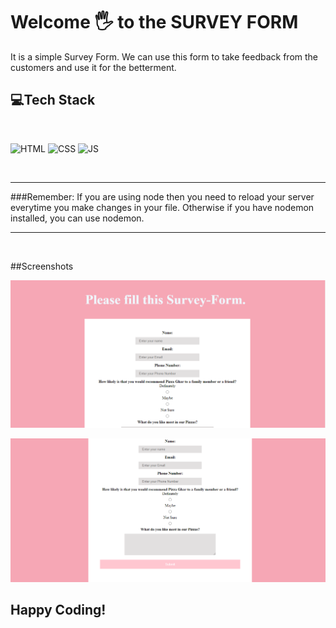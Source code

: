 # Welcome 🖐 to the SURVEY FORM
It is a simple Survey Form. We can use this form to take feedback from the customers and use it for the betterment.


## 💻Tech Stack
<br>

![HTML](https://img.shields.io/badge/html5%20-%23E34F26.svg?&style=for-the-badge&logo=html5&logoColor=white)
![CSS](https://img.shields.io/badge/css3%20-%231572B6.svg?&style=for-the-badge&logo=css3&logoColor=white)
![JS](https://img.shields.io/badge/javascript%20-%23323330.svg?&style=for-the-badge&logo=javascript&logoColor=%23F7DF1E)

<br>

*** 
###Remember: 
If you are using node then you need to reload your server everytime you make changes in your file. Otherwise if you have nodemon installed, you can use nodemon. 
***

<br>

##Screenshots

![Demo1](public/images/survey-demo1.png)
<br>

![Demo2](public/images/survey-demo2.png)
<br>


## Happy Coding!
